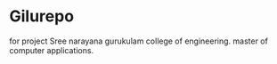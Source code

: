 # Gilurepo
for project
Sree narayana gurukulam college of engineering.
master of computer applications.

